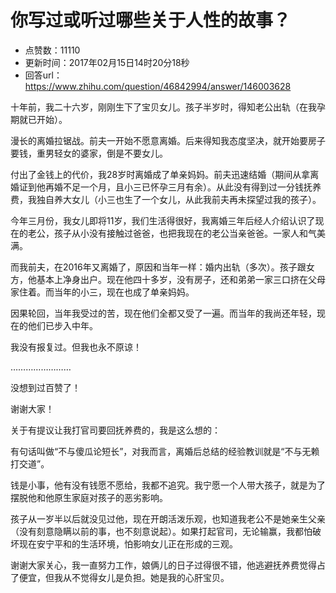 # 你写过或听过哪些关于人性的故事？
- 点赞数：11110
- 更新时间：2017年02月15日14时20分18秒
- 回答url：https://www.zhihu.com/question/46842994/answer/146003628
<body>
 <p data-pid="opQtS68C">十年前，我二十六岁，刚刚生下了宝贝女儿。孩子半岁时，得知老公出轨（在我孕期就已开始）。</p>
 <p data-pid="iFbvjg3y">漫长的离婚拉锯战。前夫一开始不愿意离婚。后来得知我态度坚决，就开始要房子要钱，重男轻女的婆家，倒是不要女儿。</p>
 <p data-pid="liFA6vek">付出了金钱上的代价，我28岁时离婚成了单亲妈妈。前夫迅速结婚（期间从拿离婚证到他再婚不足一个月，且小三已怀孕三月有余）。从此没有得到过一分钱抚养费，我独自养大女儿（小三也生了一个女儿，从此我前夫再未探望过我的孩子）。</p>
 <p data-pid="d_F5hCMa">今年三月份，我女儿即将11岁，我们生活得很好，我离婚三年后经人介绍认识了现在的老公，孩子从小没有接触过爸爸，也把我现在的老公当亲爸爸。一家人和气美满。</p>
 <p data-pid="cIU_vnT7">而我前夫，在2016年又离婚了，原因和当年一样：婚内出轨（多次）。孩子跟女方，他基本上净身出户。现在他四十多岁，没有房子，还和弟弟一家三口挤在父母家住着。而当年的小三，现在也成了单亲妈妈。</p>
 <p data-pid="QB0HWfkH">因果轮回，当年我受过的苦，现在他们全都又受了一遍。而当年的我尚还年轻，现在的他们已步入中年。</p>
 <p data-pid="iAd6a80X">我没有报复过。但我也永不原谅！</p>
 <p data-pid="VdlIz8RV">……………………</p>
 <p data-pid="oT3gtx_9">没想到过百赞了！</p>
 <p data-pid="vY1GJFIB">谢谢大家！</p>
 <p data-pid="lIL-Snqf">关于有提议让我打官司要回抚养费的，我是这么想的：</p>
 <p data-pid="nwQkRnyQ">有句话叫做“不与傻瓜论短长”，对我而言，离婚后总结的经验教训就是“不与无赖打交道”。</p>
 <p data-pid="8Sr3VgZV">钱是小事，他有没有钱愿不愿给，我都不追究。我宁愿一个人带大孩子，就是为了摆脱他和他原生家庭对孩子的恶劣影响。</p>
 <p data-pid="FA8-pb2k">孩子从一岁半以后就没见过他，现在开朗活泼乐观，也知道我老公不是她亲生父亲（没有刻意隐瞒以前的事，也不刻意说起）。如果打起官司，无论输赢，我都怕破坏现在安宁平和的生活环境，怕影响女儿正在形成的三观。</p>
 <p data-pid="IYyeC2RG">谢谢大家关心，我一直努力工作，娘俩儿的日子过得很不错，他逃避抚养费觉得占了便宜，但我从不觉得女儿是负担。她是我的心肝宝贝。</p>
</body>
